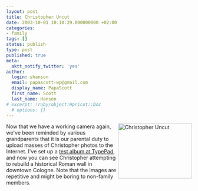 ```yaml
---
layout: post
title: Christopher Uncut
date: 2003-10-01 10:10:29.000000000 +02:00
categories:
- family
tags: []
status: publish
type: post
published: true
meta:
  aktt_notify_twitter: 'yes'
author:
  login: shanson
  email: papascott-wp@gmail.com
  display_name: PapaScott
  first_name: Scott
  last_name: Hanson
# excerpt: !ruby/object:Hpricot::Doc
  # options: {}
---
```

<p><a href="http://papascott.typepad.com/photos/cologne/"><img alt="Christopher Uncut" src="http://www.papascott.de/wordpress/wp-content/uploads/2003/10/koeln_crhmama.jpg" width="200" height="150" border="0" align="right" /></a>Now that we have a working camera again, we've been reminded by various grandparents that it is our parental duty to upload masses of Christopher photos to the Internet. I've set up a <a href="http://papascott.typepad.com/photos/cologne/">test album at TypePad</a>, and now you can see Christopher attempting to rebuild a historical Roman wall in downtown Cologne. Note that the images are repetitive and might be boring to non-family members.</p>

